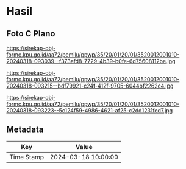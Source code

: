 # Hasil

## Foto C Plano

https://sirekap-obj-formc.kpu.go.id/aa72/pemilu/ppwp/35/20/01/20/01/3520012001010-20240318-093039--f373afd8-7729-4b39-b0fe-6d75608112be.jpg

https://sirekap-obj-formc.kpu.go.id/aa72/pemilu/ppwp/35/20/01/20/01/3520012001010-20240318-093215--bdf79921-c24f-412f-9705-6044bf2262c4.jpg

https://sirekap-obj-formc.kpu.go.id/aa72/pemilu/ppwp/35/20/01/20/01/3520012001010-20240318-093223--5c124f59-4986-4621-af25-c2dd1231fed7.jpg


## Metadata

| Key        | Value               |
| ---------- | ------------------- |
| Time Stamp | 2024-03-18 10:00:00 |



